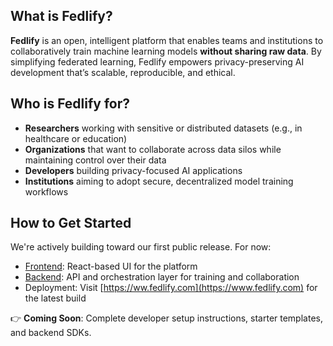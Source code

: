 ## What is Fedlify?

**Fedlify** is an open, intelligent platform that enables teams and institutions to collaboratively train machine learning models **without sharing raw data**.
By simplifying federated learning, Fedlify empowers privacy-preserving AI development that’s scalable, reproducible, and ethical.

## Who is Fedlify for?

* **Researchers** working with sensitive or distributed datasets (e.g., in healthcare or education)
* **Organizations** that want to collaborate across data silos while maintaining control over their data
* **Developers** building privacy-focused AI applications
* **Institutions** aiming to adopt secure, decentralized model training workflows

## How to Get Started

We're actively building toward our first public release. For now:

* [Frontend](https://github.com/fedlify/fedlify-frontend): React-based UI for the platform
* [Backend](https://github.com/fedlify/fedlify-backend): API and orchestration layer for training and collaboration
* Deployment: Visit [https://ww.fedlify.com](https://www.fedlify.com) for the latest build

👉 **Coming Soon**: Complete developer setup instructions, starter templates, and backend SDKs.
